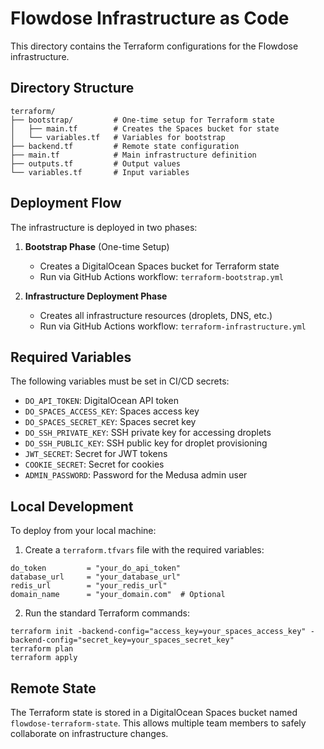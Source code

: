 # Flowdose Infrastructure as Code

This directory contains the Terraform configurations for the Flowdose infrastructure.

## Directory Structure

```
terraform/
├── bootstrap/         # One-time setup for Terraform state
│   ├── main.tf        # Creates the Spaces bucket for state
│   └── variables.tf   # Variables for bootstrap
├── backend.tf         # Remote state configuration
├── main.tf            # Main infrastructure definition
├── outputs.tf         # Output values
└── variables.tf       # Input variables
```

## Deployment Flow

The infrastructure is deployed in two phases:

1. **Bootstrap Phase** (One-time Setup)
   - Creates a DigitalOcean Spaces bucket for Terraform state
   - Run via GitHub Actions workflow: `terraform-bootstrap.yml`

2. **Infrastructure Deployment Phase**
   - Creates all infrastructure resources (droplets, DNS, etc.)
   - Run via GitHub Actions workflow: `terraform-infrastructure.yml`

## Required Variables

The following variables must be set in CI/CD secrets:

- `DO_API_TOKEN`: DigitalOcean API token
- `DO_SPACES_ACCESS_KEY`: Spaces access key
- `DO_SPACES_SECRET_KEY`: Spaces secret key
- `DO_SSH_PRIVATE_KEY`: SSH private key for accessing droplets
- `DO_SSH_PUBLIC_KEY`: SSH public key for droplet provisioning
- `JWT_SECRET`: Secret for JWT tokens
- `COOKIE_SECRET`: Secret for cookies
- `ADMIN_PASSWORD`: Password for the Medusa admin user

## Local Development

To deploy from your local machine:

1. Create a `terraform.tfvars` file with the required variables:

```hcl
do_token         = "your_do_api_token"
database_url     = "your_database_url"
redis_url        = "your_redis_url"
domain_name      = "your_domain.com"  # Optional
```

2. Run the standard Terraform commands:

```shell
terraform init -backend-config="access_key=your_spaces_access_key" -backend-config="secret_key=your_spaces_secret_key"
terraform plan
terraform apply
```

## Remote State

The Terraform state is stored in a DigitalOcean Spaces bucket named `flowdose-terraform-state`. This allows multiple team members to safely collaborate on infrastructure changes. 